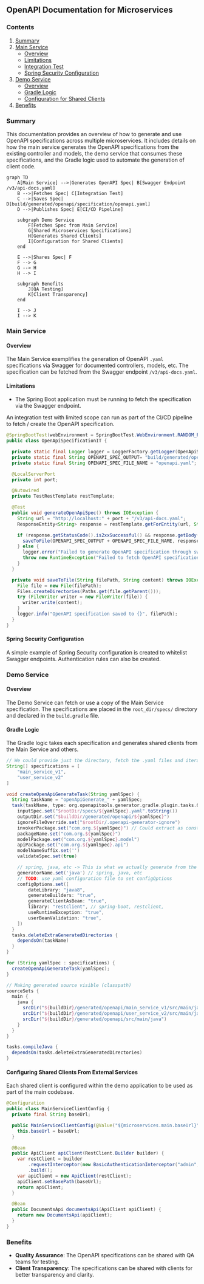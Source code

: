 ## OpenAPI Documentation for Microservices

### Contents
1. [Summary](#summary)
2. [Main Service](#main-service)
    - [Overview](#overview)
    - [Limitations](#limitations)
    - [Integration Test](#integration-test)
    - [Spring Security Configuration](#spring-security-configuration)
3. [Demo Service](#demo-service)
    - [Overview](#overview-1)
    - [Gradle Logic](#gradle-logic)
    - [Configuration for Shared Clients](#configuration-for-shared-clients)
4. [Benefits](#benefits)

### Summary
This documentation provides an overview of how to generate and use OpenAPI specifications across multiple microservices. It includes details on how the main service generates the OpenAPI specifications from the existing controller and models, the demo service that consumes these specifications, and the Gradle logic used to automate the generation of client code.
```mermaid
graph TD  
    A[Main Service] -->|Generates OpenAPI Spec| B[Swagger Endpoint /v3/api-docs.yaml]  
    B -->|Fetches Spec| C[Integration Test]  
    C -->|Saves Spec| D[build/generated/openapi/specification/openapi.yaml]  
    D -->|Publishes Spec| E[CI/CD Pipeline]  
  
    subgraph Demo Service  
        F[Fetches Spec from Main Service]  
        G[Shared Microservices Specifications]  
        H[Generates Shared Clients]  
        I[Configuration for Shared Clients]  
    end  
  
    E -->|Shares Spec| F  
    F --> G  
    G --> H  
    H --> I  
  
    subgraph Benefits  
        J[QA Testing]  
        K[Client Transparency]  
    end  
  
    I --> J  
    I --> K
```

### Main Service

#### Overview
The Main Service exemplifies the generation of OpenAPI `.yaml` specifications via Swagger for documented controllers, models, etc. The specification can be fetched from the Swagger endpoint `/v3/api-docs.yaml`.

#### Limitations
- The Spring Boot application must be running to fetch the specification via the Swagger endpoint.

An integration test with limited scope can run as part of the CI/CD pipeline to fetch / create the OpenAPI specification.

```java
@SpringBootTest(webEnvironment = SpringBootTest.WebEnvironment.RANDOM_PORT)
public class OpenApiSpecificationIT {

  private static final Logger logger = LoggerFactory.getLogger(OpenApiSpecificationIT.class);
  private static final String OPENAPI_SPEC_OUTPUT= "build/generated/openapi/specification/";
  private static final String OPENAPI_SPEC_FILE_NAME = "openapi.yaml";

  @LocalServerPort
  private int port;

  @Autowired
  private TestRestTemplate restTemplate;

  @Test
  public void generateOpenApiSpec() throws IOException {
    String url = "http://localhost:" + port + "/v3/api-docs.yaml";
    ResponseEntity<String> response = restTemplate.getForEntity(url, String.class);

    if (response.getStatusCode().is2xxSuccessful() && response.getBody() != null) {
      saveToFile(OPENAPI_SPEC_OUTPUT + OPENAPI_SPEC_FILE_NAME, response.getBody());
    } else {
      logger.error("Failed to generate OpenAPI specification through swagger /v3/api-docs.yaml: {}", response.getStatusCode());
      throw new RuntimeException("Failed to fetch OpenAPI specification");
    }
  }

  private void saveToFile(String filePath, String content) throws IOException {
    File file = new File(filePath);
    Files.createDirectories(Paths.get(file.getParent()));
    try (FileWriter writer = new FileWriter(file)) {
      writer.write(content);
    }
    logger.info("OpenAPI specification saved to {}", filePath);
  }
}
```

#### Spring Security Configuration
A simple example of Spring Security configuration is created to whitelist Swagger endpoints. Authentication rules can also be created.

### Demo Service

#### Overview
The Demo Service can fetch or use a copy of the Main Service specification. The specifications are placed in the `root_dir/specs/` directory and declared in the `build.gradle` file.

#### Gradle Logic
The Gradle logic takes each specification and generates shared clients from the Main Service and others.

```groovy
// We could provide just the directory, fetch the .yaml files and iterate over them
String[] specifications = [
    "main_service_v1",
    "user_service_v2"
]

void createOpenApiGenerateTask(String yamlSpec) {
  String taskName = "openApiGenerate_" + yamlSpec;
  task(taskName, type: org.openapitools.generator.gradle.plugin.tasks.GenerateTask) {
    inputSpec.set("$rootDir/specs/${yamlSpec}.yaml".toString())
    outputDir.set("$buildDir/generated/openapi/${yamlSpec}")
    ignoreFileOverride.set("$rootDir/.openapi-generator-ignore")
    invokerPackage.set("com.org.${yamlSpec}") // Could extract as constant
    packageName.set("com.org.${yamlSpec}")
    modelPackage.set("com.org.${yamlSpec}.model")
    apiPackage.set("com.org.${yamlSpec}.api")
    modelNameSuffix.set('')
    validateSpec.set(true)

    // spring, java, etc -> This is what we actually generate from the provided spec. No reason not to use the same language as the project
    generatorName.set('java') // spring, java, etc
    // TODO: use yaml configuration file to set configOptions
    configOptions.set([
        dateLibrary: "java8",
        generateBuilders: "true",
        generateClientAsBean: "true",
        library: "restclient", // spring-boot, restclient,
        useRuntimeException: "true",
        userBeanValidation: "true",
    ])
  }
  tasks.deleteExtraGeneratedDirectories {
    dependsOn(taskName)
  }
}

for (String yamlSpec : specifications) {
  createOpenApiGenerateTask(yamlSpec);
}

// Making generated source visible (classpath)
sourceSets {
  main {
    java {
      srcDir("${buildDir}/generated/openapi/main_service_v1/src/main/java")
      srcDir("${buildDir}/generated/openapi/user_service_v2/src/main/java")
      srcDir("${buildDir}/generated/openapi/src/main/java")
    }
  }
}

tasks.compileJava {
  dependsOn(tasks.deleteExtraGeneratedDirectories)
}
```

#### Configuring Shared Clients From External Services
Each shared client is configured within the demo application to be used as part of the main codebase.

```java
@Configuration
public class MainServiceClientConfig {
  private final String baseUrl;

  public MainServiceClientConfig(@Value("${microservices.main.baseUrl}") final String baseUrl) {
    this.baseUrl = baseUrl;
  }

  @Bean
  public ApiClient apiClient(RestClient.Builder builder) {
    var restClient = builder
        .requestInterceptor(new BasicAuthenticationInterceptor("admin", "admin"))
        .build();
    var apiClient = new ApiClient(restClient);
    apiClient.setBasePath(baseUrl);
    return apiClient;
  }

  @Bean
  public DocumentsApi documentsApi(ApiClient apiClient) {
    return new DocumentsApi(apiClient);
  }
}
```

### Benefits
- **Quality Assurance**: The OpenAPI specifications can be shared with QA teams for testing.
- **Client Transparency**: The specifications can be shared with clients for better transparency and clarity.
